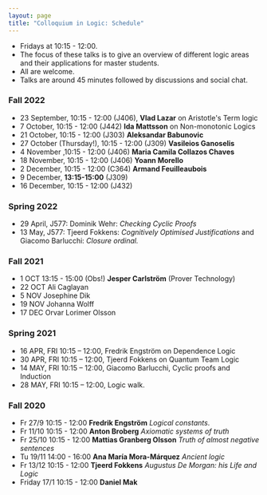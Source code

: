 ```yaml
---
layout: page
title: "Colloquium in Logic: Schedule"
---
```


- Fridays at 10:15 - 12:00.
- The focus of these talks is to give an overview of different logic areas and their applications for master students. 
- All are welcome.
- Talks are around 45 minutes followed by discussions and social chat. 

### Fall 2022

- 23 September, 10:15 - 12:00 (J406), **Vlad Lazar** on Aristotle's Term logic
- 7 October, 10:15 - 12:00 (J442) **Ida Mattsson** on Non-monotonic Logics
- 21 October, 10:15 - 12:00 (J303) **Aleksandar Babunovic**
- 27 October (Thursday!), 10:15 - 12:00 (J309) **Vasileios Ganoselis**
- 4 November ,10:15 - 12:00 (J406) **Maria Camila Collazos Chaves**
- 18 November, 10:15 - 12:00 (J406) **Yoann Morello**
- 2 December, 10:15 - 12:00 (C364) **Armand Feuilleaubois**
- 9 December, **13:15-15:00** (J309)
- 16 December, 10:15 - 12:00 (J432)

### Spring 2022

- 29 April, J577: Dominik Wehr: *Checking Cyclic Proofs*
- 13 May, J577: Tjeerd Fokkens: *Cognitively Optimised Justifications* and Giacomo Barlucchi: *Closure ordinal.*

### Fall 2021

- 1 OCT 13:15 - 15:00 (Obs!) **Jesper Carlström** (Prover Technology)
- 22 OCT Ali Caglayan
- 5 NOV Josephine Dik
- 19 NOV Johanna Wolff
- 17 DEC Orvar Lorimer Olsson

### Spring 2021

- 16 APR, FRI 10:15 – 12:00, Fredrik Engström on Dependence Logic
- 30 APR, FRI 10:15 – 12:00, Tjeerd Fokkens on Quantum Team Logic
- 14 MAY, FRI 10:15 – 12:00, Giacomo Barlucchi, Cyclic proofs and Induction
- 28 MAY, FRI 10:15 – 12:00, Logic walk.

### Fall 2020

- Fr 27/9 10:15 - 12:00 **Fredrik Engström** *Logical constants*.
- Fr 11/10 10:15 - 12:00 **Anton Broberg** *Axiomatic systems of truth*
- Fr 25/10 10:15 - 12:00 **Mattias Granberg Olsson** *Truth of almost negative sentences*
- Tu 19/11 14:00 - 16:00 **Ana María Mora-Márquez** *Ancient logic*
- Fr 13/12 10:15 - 12:00 **Tjeerd Fokkens** *Augustus De Morgan: his Life and Logic*
- Friday 17/1 10:15 - 12:00 **Daniel Mak**